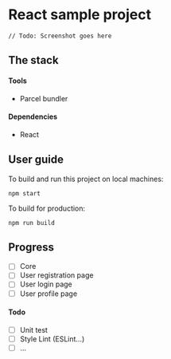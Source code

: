 React sample project
====

```
// Todo: Screenshot goes here
```

The stack
----

#### Tools

* Parcel bundler

#### Dependencies

* React

User guide
----

To build and run this project on local machines:

```shell
npm start
```

To build for production:

```shell
npm run build
```

Progress
----

- [ ] Core
- [ ] User registration page
- [ ] User login page
- [ ] User profile page

#### Todo

- [ ] Unit test
- [ ] Style Lint (ESLint...)
- [ ] ...
